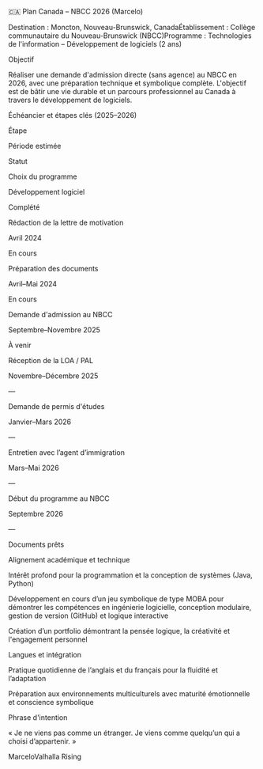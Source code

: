 🇨🇦 Plan Canada – NBCC 2026 (Marcelo)

Destination : Moncton, Nouveau-Brunswick, CanadaÉtablissement : Collège communautaire du Nouveau-Brunswick (NBCC)Programme : Technologies de l'information – Développement de logiciels (2 ans)

Objectif

Réaliser une demande d'admission directe (sans agence) au NBCC en 2026, avec une préparation technique et symbolique complète. L'objectif est de bâtir une vie durable et un parcours professionnel au Canada à travers le développement de logiciels.

Échéancier et étapes clés (2025–2026)

Étape

Période estimée

Statut

Choix du programme

Développement logiciel

Complété

Rédaction de la lettre de motivation

Avril 2024

En cours

Préparation des documents

Avril–Mai 2024

En cours

Demande d'admission au NBCC

Septembre–Novembre 2025

À venir

Réception de la LOA / PAL

Novembre–Décembre 2025

—

Demande de permis d'études

Janvier–Mars 2026

—

Entretien avec l’agent d’immigration

Mars–Mai 2026

—

Début du programme au NBCC

Septembre 2026

—

Documents prêts



Alignement académique et technique

Intérêt profond pour la programmation et la conception de systèmes (Java, Python)

Développement en cours d’un jeu symbolique de type MOBA pour démontrer les compétences en ingénierie logicielle, conception modulaire, gestion de version (GitHub) et logique interactive

Création d’un portfolio démontrant la pensée logique, la créativité et l'engagement personnel

Langues et intégration

Pratique quotidienne de l’anglais et du français pour la fluidité et l’adaptation

Préparation aux environnements multiculturels avec maturité émotionnelle et conscience symbolique

Phrase d'intention

« Je ne viens pas comme un étranger. Je viens comme quelqu’un qui a choisi d’appartenir. »

MarceloValhalla Rising
